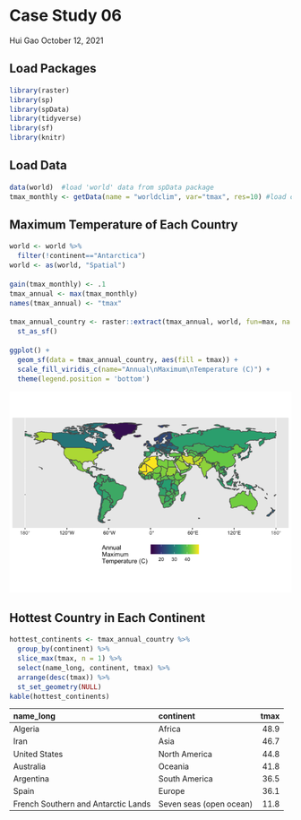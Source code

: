 Case Study 06
================
Hui Gao
October 12, 2021

## Load Packages

``` r
library(raster)
library(sp)
library(spData)
library(tidyverse)
library(sf)
library(knitr)
```

## Load Data

``` r
data(world)  #load 'world' data from spData package
tmax_monthly <- getData(name = "worldclim", var="tmax", res=10) #load climate data
```

## Maximum Temperature of Each Country

``` r
world <- world %>%
  filter(!continent=="Antarctica")
world <- as(world, "Spatial")

gain(tmax_monthly) <- .1
tmax_annual <- max(tmax_monthly)
names(tmax_annual) <- "tmax"

tmax_annual_country <- raster::extract(tmax_annual, world, fun=max, na.rm=TRUE, small=TRUE, sp=TRUE) %>%
  st_as_sf()

ggplot() +
  geom_sf(data = tmax_annual_country, aes(fill = tmax)) +
  scale_fill_viridis_c(name="Annual\nMaximum\nTemperature (C)") +
  theme(legend.position = 'bottom')
```

![](case_study_06_files/figure-gfm/unnamed-chunk-3-1.png)<!-- -->

## Hottest Country in Each Continent

``` r
hottest_continents <- tmax_annual_country %>%
  group_by(continent) %>%
  slice_max(tmax, n = 1) %>%
  select(name_long, continent, tmax) %>%
  arrange(desc(tmax)) %>%
  st_set_geometry(NULL)
kable(hottest_continents)
```

| name\_long                          | continent               | tmax |
| :---------------------------------- | :---------------------- | ---: |
| Algeria                             | Africa                  | 48.9 |
| Iran                                | Asia                    | 46.7 |
| United States                       | North America           | 44.8 |
| Australia                           | Oceania                 | 41.8 |
| Argentina                           | South America           | 36.5 |
| Spain                               | Europe                  | 36.1 |
| French Southern and Antarctic Lands | Seven seas (open ocean) | 11.8 |
